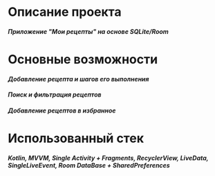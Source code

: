 # Описание проекта
#### *Приложение "Мои рецепты" на основе SQLite/Room*
# Основные возможности
#### *Добавление рецепта и шагов его выполнения*
#### *Поиск и фильтрация рецептов*
#### *Добавление рецептов в избранное*
# Использованный стек 
#### *Kotlin, MVVM, Single Activity + Fragments, RecyclerView, LiveData, SingleLiveEvent, Room DataBase + SharedPreferences*
